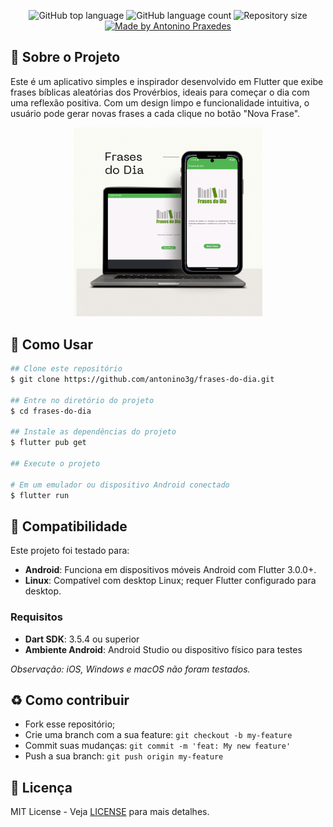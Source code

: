 <p align="center">
  <img alt="GitHub top language" src="https://img.shields.io/github/languages/top/antonino3g/frases-do-dia">
  <img alt="GitHub language count" src="https://img.shields.io/github/languages/count/antonino3g/frases-do-dia">
  <img alt="Repository size" src="https://img.shields.io/github/repo-size/antonino3g/frases-do-dia">
  <a href="https://github.com/antonino3g/">
    <img alt="Made by Antonino Praxedes" src="https://img.shields.io/badge/created%20by-Antonino%20Praxedes-blue">
  </a>
</p>

## 📜  Sobre o Projeto

Este é um aplicativo simples e inspirador desenvolvido em Flutter que exibe frases bíblicas aleatórias dos Provérbios, ideais para começar o dia com uma reflexão positiva. Com um design limpo e funcionalidade intuitiva, o usuário pode gerar novas frases a cada clique no botão "Nova Frase".

<p align="center">
  <img alt="new-exemple" src="app/assets/printscreen.gif" width="60%">
</p>

## :blue_book: Como Usar

```bash
## Clone este repositório
$ git clone https://github.com/antonino3g/frases-do-dia.git

## Entre no diretório do projeto
$ cd frases-do-dia

## Instale as dependências do projeto
$ flutter pub get

## Execute o projeto

# Em um emulador ou dispositivo Android conectado
$ flutter run
```

## 📱 Compatibilidade

Este projeto foi testado para:

- **Android**: Funciona em dispositivos móveis Android com Flutter 3.0.0+.
- **Linux**: Compatível com desktop Linux; requer Flutter configurado para desktop.

### Requisitos

- **Dart SDK**: 3.5.4 ou superior
- **Ambiente Android**: Android Studio ou dispositivo físico para testes

*Observação: iOS, Windows e macOS não foram testados.*

## :recycle: Como contribuir

- Fork esse repositório;
- Crie uma branch com a sua feature: `git checkout -b my-feature`
- Commit suas mudanças: `git commit -m 'feat: My new feature'`
- Push a sua branch: `git push origin my-feature`

## :memo:  Licença

MIT License - Veja [LICENSE](https://opensource.org/licenses/MIT) para mais detalhes.
